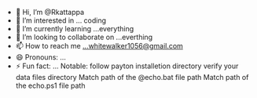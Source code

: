 - 👋 Hi, I’m @Rkattappa
- 👀 I’m interested in ... coding
- 🌱 I’m currently learning ...everything
- 💞️ I’m looking to collaborate on ...everthing
- 📫 How to reach me ...whitewalker1056@gmail.com
- 😄 Pronouns: ...
- ⚡ Fun fact: ...
Notable: follow payton installetion directory
verify your data files directory
Match path of the @echo.bat file path
Match path of the echo.ps1 file path

<!---
Rkattappa/Rkattappa is a ✨ special ✨ repository because its `README.md` (this file) appears on your GitHub profile.
You can click the Preview link to take a look at your changes.
--->

